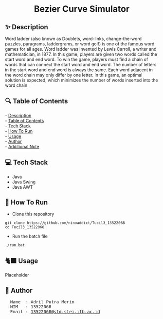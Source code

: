 <h1 align="center">Bezier Curve Simulator</h1>
<h2 id="description">✨ Description </h2>


Word ladder (also known as Doublets, word-links, change-the-word puzzles, paragrams, laddergrams, or word golf) is one of the famous word games for all ages. Word ladder was invented by Lewis Carroll, a writer and mathematician, in 1877. In this game, players are given two words called the start word and end word. To win the game, players must find a chain of words that can connect the start word and end word. The number of letters in the start word and end word is always the same. Each word adjacent in the word chain may only differ by one letter. In this game, an optimal solution is expected, which minimizes the number of words inserted into the word chain.

<h2 id="table-of-contents">🔍 Table of Contents</h2>
- <a href="#description">Description</a><br/>
- <a href="#table-of-contents">Table of Contents</a><br/>
- <a href="#tech-stack">Tech Stack</a><br/>
- <a href="#how-to-run">How To Run</a><br/>
- <a href="#usage">Usage</a><br/>
- <a href="#author">Author</a><br/>
- <a href="#note">Additional Note</a>

<h2 id="tech-stack">💻 Tech Stack</h2>

- Java
- Java Swing
- Java AWT

<h2 id="how-to-run">🏃 How To Run</h2>

- Clone this repository
```
git clone https://github.com/ninoaddict/Tucil3_13522068
cd Tucil3_13522068
```
- Run the batch file
```
./run.bat
```

<h2 id="usage">🐈‍⬛ Usage</h2>
Placeholder

<h2 id="author">🤵 Author</h2>
<pre>
  Name  : Adril Putra Merin
  NIM   : 13522068
  Email : <a href="mailto:13522068@std.stei.itb.ac.id">13522068@std.stei.itb.ac.id</a>
</pre>
